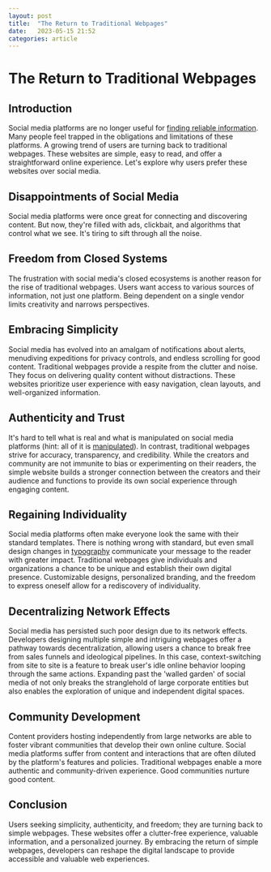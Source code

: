 ```yaml
---
layout: post
title:  "The Return to Traditional Webpages"
date:   2023-05-15 21:52
categories: article
---
```


# The Return to Traditional Webpages

## Introduction
Social media platforms are no longer useful for [finding reliable information](https://www.forbes.com/sites/petersuciu/2022/07/22/teens-increasing-rely-on-social-media-for-newsbut-they-dont-trust-it/?sh=f5a981119ff5). Many people feel trapped in the obligations and limitations of these platforms. A growing trend of users are turning back to traditional webpages. These websites are simple, easy to read, and offer a straightforward online experience. Let's explore why users prefer these websites over social media.
## Disappointments of Social Media
Social media platforms were once great for connecting and discovering content. But now, they're filled with ads, clickbait, and algorithms that control what we see. It's tiring to sift through all the noise.
## Freedom from Closed Systems
The frustration with social media's closed ecosystems is another reason for the rise of traditional webpages. Users want access to various sources of information, not just one platform. Being dependent on a single vendor limits creativity and narrows perspectives.
## Embracing Simplicity
Social media has evolved into an amalgam of notifications about alerts, menudiving expeditions for privacy controls, and endless scrolling for good content. Traditional webpages provide a respite from the clutter and noise. They focus on delivering quality content without distractions. These websites prioritize user experience with easy navigation, clean layouts, and well-organized information. 
## Authenticity and Trust
It's hard to tell what is real and what is manipulated on social media platforms (hint: all of it is [manipulated](https://www.ox.ac.uk/news/2021-01-13-social-media-manipulation-political-actors-industrial-scale-problem-oxford-report)). In contrast, traditional webpages strive for accuracy, transparency, and credibility. While the creators and community are not immunite to bias or experimenting on their readers, the simple website builds a stronger connection between the creators and their audience and functions to provide its own social experience through engaging content.
## Regaining Individuality
Social media platforms often make everyone look the same with their standard templates. There is nothing wrong with standard, but even small design changes in [typography](https://thefutur.com/content/how-typography-can-influence-a-reader) communicate your message to the reader with greater impact. Traditional webpages give individuals and organizations a chance to be unique and establish their own digital presence. Customizable designs, personalized branding, and the freedom to express oneself allow for a rediscovery of individuality.
## Decentralizing Network Effects
Social media has persisted such poor design due to its network effects. Developers designing multiple simple and intriguing webpages offer a pathway towards decentralization, allowing users a chance to break free from sales funnels and ideological pipelines. In this case, context-switching from site to site is a feature to break user's idle online behavior looping through the same actions. Expanding past the 'walled garden' of social media of not only breaks the stranglehold of large corporate entities but also enables the exploration of unique and independent digital spaces.
## Community Development
Content providers hosting independently from large networks are able to foster vibrant communities that develop their own online culture. Social media platforms suffer from content and interactions that are often diluted by the platform's features and policies. Traditional webpages enable a more authentic and community-driven experience. Good communities nurture good content.
## Conclusion
Users seeking simplicity, authenticity, and freedom; they are turning back to simple webpages. These websites offer a clutter-free experience, valuable information, and a personalized journey. By embracing the return of simple webpages, developers can reshape the digital landscape to provide accessible and valuable web experiences.
